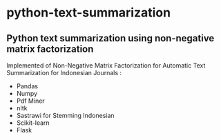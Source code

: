 # python-text-summarization
## Python text summarization using non-negative matrix factorization 

Implemented of Non-Negative Matrix Factorization for Automatic Text Summarization for Indonesian Journals :
- Pandas
- Numpy
- Pdf Miner
- nltk
- Sastrawi for Stemming Indonesian
- Scikit-learn
- Flask

